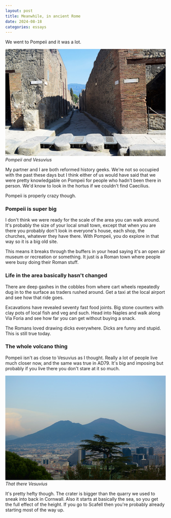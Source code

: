 ```yaml
---
layout: post
title: Meanwhile, in ancient Rome
date: 2024-08-18
categories: essays
---
```


We went to Pompeii and it was a lot.

![Pompeii.](/public/img/pompeii.jpeg)
*Pompeii and Vesuvius*

My partner and I are both reformed history geeks. We're not so occupied with the past these days but I think either of us would have said that we were pretty knowledgable on Pompeii for people who hadn't been there in person. We'd know to look in the hortus<!--excerpt-end--> if we couldn't find Caecilius.

Pompeii is properly crazy though.

### Pompeii is super big

I don't think we were ready for the scale of the area you can walk around. It's probably the size of your local small town, except that when you are there you probably don't look in everyone's house, each shop, the churches, whatever they have there. With Pompeii, you do explore in that way so it is a big old site.

This means it breaks through the buffers in your head saying it's an open air museum or recreation or something. It just is a Roman town where people were busy doing their Roman stuff.

### Life in the area basically hasn't changed

There are deep gashes in the cobbles from where cart wheels repeatedly dug in to the surface as traders rushed around. Get a taxi at the local airport and see how that ride goes.

Excavations have revealed seventy fast food joints. Big stone counters with clay pots of local fish and veg and such. Head into Naples and walk along Via Foria and see how far you can get without buying a snack.

The Romans loved drawing dicks everywhere. Dicks are funny and stupid. This is still true today.

### The whole volcano thing

Pompeii isn't as close to Vesuvius as I thought. Really a lot of people live much closer now, and the same was true in AD79. It's big and imposing but probably if you live there you don't stare at it so much.

![Vesuvius.](/public/img/vesuvius.jpg)
*That there Vesuvius*

It's pretty hefty though. The crater is bigger than the quarry we used to sneak into back in Cornwall. Also it starts at basically the sea, so you get the full effect of the height. If you go to Scafell then you're probably already starting most of the way up.